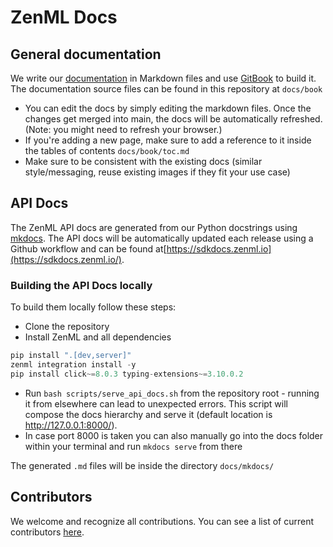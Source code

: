 # ZenML Docs

## General documentation

We write our [documentation](https://docs.zenml.io/) in Markdown files and use [GitBook](https://www.gitbook.com/) to build it.
The documentation source files can be found in this repository at `docs/book`

* You can edit the docs by simply editing the markdown files. Once the changes
  get merged into main, the docs will be automatically refreshed. (Note: you
  might need to refresh your browser.)
* If you're adding a new page, make sure to add a reference to it inside the tables of contents `docs/book/toc.md`
* Make sure to be consistent with the existing docs (similar style/messaging, reuse existing images if they fit your use case)

## API Docs

The ZenML API docs are generated from our Python docstrings using [mkdocs](https://www.mkdocs.org/). 
The API docs will be automatically updated each release using a Github workflow and can be found 
at[https://sdkdocs.zenml.io](https://sdkdocs.zenml.io/).

### Building the API Docs locally

To build them locally follow these steps:

* Clone the repository
* Install ZenML and all dependencies
```python
pip install ".[dev,server]"
zenml integration install -y
pip install click~=8.0.3 typing-extensions~=3.10.0.2
```
* Run `bash scripts/serve_api_docs.sh` from the repository root - 
running it from elsewhere can lead to unexpected errors. This script will compose the docs hierarchy
and serve it (default location is http://127.0.0.1:8000/).
* In case port 8000 is taken you can also manually go into the docs folder within your terminal and
run `mkdocs serve` from there

The generated `.md` files will be inside the directory `docs/mkdocs/`

## Contributors

We welcome and recognize all contributions. You can see a list of current contributors [here](https://github.com/zenml-io/zenml/graphs/contributors).

